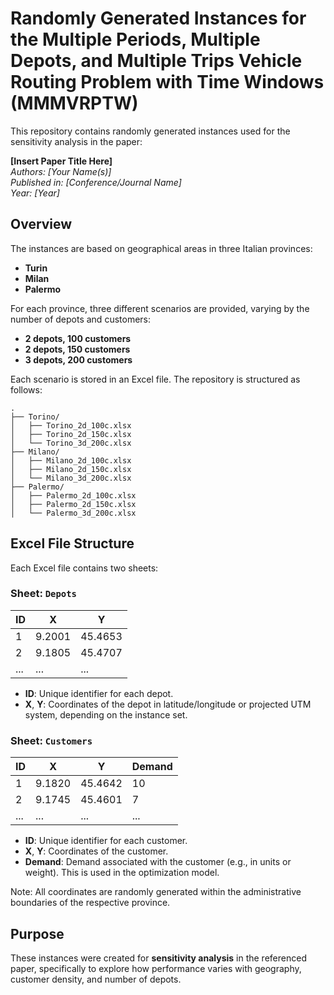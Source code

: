 # Randomly Generated Instances for the Multiple Periods, Multiple Depots, and Multiple Trips Vehicle Routing Problem with Time Windows (MMMVRPTW)

This repository contains randomly generated instances used for the sensitivity analysis in the paper:

**[Insert Paper Title Here]**  
*Authors: [Your Name(s)]*  
*Published in: [Conference/Journal Name]*  
*Year: [Year]*

## Overview

The instances are based on geographical areas in three Italian provinces:

- **Turin**
- **Milan**
- **Palermo**

For each province, three different scenarios are provided, varying by the number of depots and customers:

- **2 depots, 100 customers**
- **2 depots, 150 customers**
- **3 depots, 200 customers**

Each scenario is stored in an Excel file. The repository is structured as follows:

```
.
├── Torino/
│   ├── Torino_2d_100c.xlsx
│   ├── Torino_2d_150c.xlsx
│   └── Torino_3d_200c.xlsx
├── Milano/
│   ├── Milano_2d_100c.xlsx
│   ├── Milano_2d_150c.xlsx
│   └── Milano_3d_200c.xlsx
├── Palermo/
│   ├── Palermo_2d_100c.xlsx
│   ├── Palermo_2d_150c.xlsx
│   └── Palermo_3d_200c.xlsx
```

## Excel File Structure

Each Excel file contains two sheets:

### Sheet: `Depots`

| ID  | X       | Y       |
|-----|---------|---------|
| 1   | 9.2001  | 45.4653 |
| 2   | 9.1805  | 45.4707 |
| ... | ...     | ...     |

- **ID**: Unique identifier for each depot.
- **X**, **Y**: Coordinates of the depot in latitude/longitude or projected UTM system, depending on the instance set.

### Sheet: `Customers`

| ID  | X       | Y       | Demand |
|-----|---------|---------|--------|
| 1   | 9.1820  | 45.4642 | 10     |
| 2   | 9.1745  | 45.4601 | 7      |
| ... | ...     | ...     | ...    |

- **ID**: Unique identifier for each customer.
- **X**, **Y**: Coordinates of the customer.
- **Demand**: Demand associated with the customer (e.g., in units or weight). This is used in the optimization model.

Note: All coordinates are randomly generated within the administrative boundaries of the respective province.

## Purpose

These instances were created for **sensitivity analysis** in the referenced paper, specifically to explore how performance varies with geography, customer density, and number of depots.

